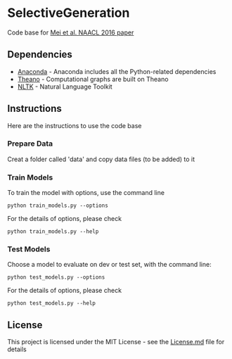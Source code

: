 # SelectiveGeneration
Code base for [Mei et al. NAACL 2016 paper](https://arxiv.org/abs/1509.00838/)

## Dependencies
* [Anaconda](https://www.continuum.io/) - Anaconda includes all the Python-related dependencies
* [Theano](http://deeplearning.net/software/theano/) - Computational graphs are built on Theano
* [NLTK](http://www.nltk.org/) - Natural Language Toolkit

## Instructions
Here are the instructions to use the code base

### Prepare Data
Creat a folder called 'data' and copy data files (to be added) to it

### Train Models
To train the model with options, use the command line 
```
python train_models.py --options
```
For the details of options, please check
```
python train_models.py --help
```

### Test Models
Choose a model to evaluate on dev or test set, with the command line:
```
python test_models.py --options
```
For the details of options, please check
```
python test_models.py --help
```

## License

This project is licensed under the MIT License - see the [License.md](License.md) file for details


